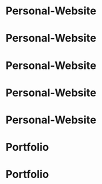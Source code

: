 # Personal-Website
# Personal-Website
# Personal-Website
# Personal-Website
# Personal-Website
# Portfolio
# Portfolio
